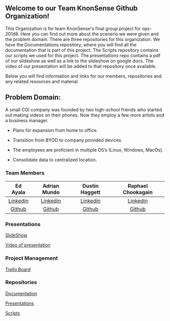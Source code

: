 ## Welcome to our Team KnonSense Github Organization!

This Organization is for team KnonSense's final group project for ops-201d8. Here you can find out more about the scenerio we were given and the problem domain. There are three repositories for this organization. We have the Documentations repository, where you will find all the documentation that is part of this project. The Scripts repository contains our scripts we used for this project. The presentations repo contains a pdf of our slideshow as well as a link to the slideshow on google docs. The video of our presentation will be added to that repository once available.


Below you will find information and links for our members, repositories and any related resources and material.  

## Problem Domain:

A small CGI company was founded by two high-school friends who started out making videos on their phones. Now they employ a
few more artists and a business manager. 

* Plans for expansion from home to office.

* Transition from BYOD to company provided devices.

* The employees are proficient in multiple OS’s (Linux, Windows, MacOs).

* Consolidate data to centralized location.


### Team Members

| Ed Ayala | Adrian Mundo | Dustin Haggett | Raphael Chookagain |
|:----------------------:|:-----------------------:|:----------------------:|:----------------------:|
| [Linkedin](https://www.linkedin.com/in/eddie-ayala3/) | [Linkedin](http://linkedin.com/in/adrian-mundo) | [Linkedin](https://www.linkedin.com/in/dustinhaggett) | [Linkedin](https://www.linkedin.com/in/raphaelchookagian/) |
| [Github](https://github.com/EdMandoo1) | [Github](https://github.com/amundo1) | [Github](https://github.com/dustinhaggett) | [Github](https://github.com/cesarderio) |



### Presentations

[SlideShow](https://github.com/knonsense/Presentations/blob/main/TeamKnonSense.pdf)

[Video of presentation]()

### Project Management

[Trello Board](https://trello.com/b/vUcQohwr/project-management)

### Repositories

[Documentation](https://github.com/knonsense/Documentation)

[Presentations](https://github.com/knonsense/Presentations)

[Scripts](https://github.com/knonsense/Scripts)


